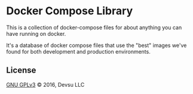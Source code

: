 # Docker Compose Library

This is a collection of docker-compose files for about anything you can have running on docker.

It's a database of docker compose files that use the "best" images we've found for both development and production environments.

## License

[GNU GPLv3](https://github.com/devsu/docker-compose-library/blob/master/LICENSE) © 2016, Devsu LLC
